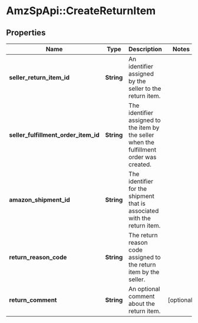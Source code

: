 # AmzSpApi::CreateReturnItem

## Properties
Name | Type | Description | Notes
------------ | ------------- | ------------- | -------------
**seller_return_item_id** | **String** | An identifier assigned by the seller to the return item. | 
**seller_fulfillment_order_item_id** | **String** | The identifier assigned to the item by the seller when the fulfillment order was created. | 
**amazon_shipment_id** | **String** | The identifier for the shipment that is associated with the return item. | 
**return_reason_code** | **String** | The return reason code assigned to the return item by the seller. | 
**return_comment** | **String** | An optional comment about the return item. | [optional] 

